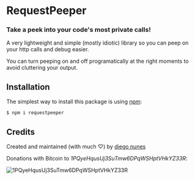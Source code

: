 RequestPeeper
=============
### Take a peek into your code's most private calls!

A very lightweight and simple (mostly idiotic) library so you can peep on your http calls and debug easier.

You can turn peeping on and off programatically at the right moments to avoid cluttering your output.


## <a id="installation">Installation</a>
The simplest way to install this package is using [npm](http://www.npmjs.com/):
```bash
$ npm i requestpeeper
```


## <a id="credits">Credits</a>

Created and maintained (with much ♡) by [diego nunes](http://dnunes.com)

Donations with Bitcoin to _1PQyeHqusUj3SuTmw6DPqWSHptVHkYZ33R_:

![1PQyeHqusUj3SuTmw6DPqWSHptVHkYZ33R](http://chart.apis.google.com/chart?cht=qr&chs=200x200&chl=bitcoin:1PQyeHqusUj3SuTmw6DPqWSHptVHkYZ33R)
